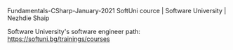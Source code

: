 Fundamentals-CSharp-January-2021
SoftUni cource | Software University | Nezhdie Shaip

Software University's software engineer path: https://softuni.bg/trainings/courses


